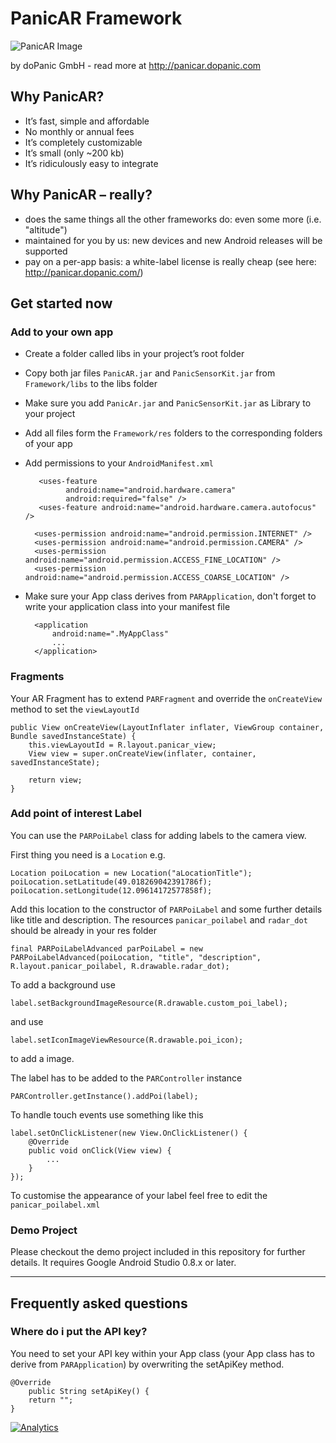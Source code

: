 # PanicAR Framework

![PanicAR Image](https://raw.github.com/doPanic/PanicAR/beta/Screenshots/product.png)

by doPanic GmbH - read more at http://panicar.dopanic.com

## Why PanicAR?

* It’s fast, simple and affordable
* No monthly or annual fees
* It’s completely customizable
* It’s small (only ~200 kb)
* It’s ridiculously easy to integrate

## Why PanicAR – really?

* does the same things all the other frameworks do: even some more (i.e. "altitude")
* maintained for you by us: new devices and new Android releases will be supported
* pay on a per-app basis: a white-label license is really cheap (see here: http://panicar.dopanic.com/)

## Get started now

### Add to your own app

- Create a folder called libs in your project’s root folder
- Copy both jar files `PanicAR.jar` and `PanicSensorKit.jar` from `Framework/libs` to the libs folder
- Make sure you add `PanicAr.jar` and  `PanicSensorKit.jar` as Library to your project
- Add all files form the `Framework/res` folders to the corresponding folders of your app
- Add permissions to your `AndroidManifest.xml`
 
		 <uses-feature
		       android:name="android.hardware.camera"
		       android:required="false" />
		 <uses-feature android:name="android.hardware.camera.autofocus" />
		
		<uses-permission android:name="android.permission.INTERNET" />
		<uses-permission android:name="android.permission.CAMERA" />
		<uses-permission android:name="android.permission.ACCESS_FINE_LOCATION" />
		<uses-permission android:name="android.permission.ACCESS_COARSE_LOCATION" />
		
- Make sure your App class derives from `PARApplication`, don't forget to write your application class into your manifest file

	    <application 
		    android:name=".MyAppClass" 
		    ... 
		</application>
		
### Fragments

Your AR Fragment has to extend `PARFragment` and override the `onCreateView` method to set the `viewLayoutId`

	public View onCreateView(LayoutInflater inflater, ViewGroup container, Bundle savedInstanceState) {
		this.viewLayoutId = R.layout.panicar_view;
		View view = super.onCreateView(inflater, container, savedInstanceState);
		
		return view;
	}

### Add point of interest Label
You can use the `PARPoiLabel`  class for adding labels to the camera view.

First thing you need is a `Location` e.g.

	Location poiLocation = new Location("aLocationTitle");
	poiLocation.setLatitude(49.018269042391786f);
	poiLocation.setLongitude(12.09614172577858f);

Add this location to the constructor of `PARPoiLabel` and some further details like title and description. The resources `panicar_poilabel` and `radar_dot` should be already in your res folder

    final PARPoiLabelAdvanced parPoiLabel = new PARPoiLabelAdvanced(poiLocation, "title", "description", R.layout.panicar_poilabel, R.drawable.radar_dot);
		
To add a background use

	label.setBackgroundImageResource(R.drawable.custom_poi_label);
and use 

    label.setIconImageViewResource(R.drawable.poi_icon);
to add a image.


The label has to be added to the `PARController` instance

    PARController.getInstance().addPoi(label);

To handle touch events use something like this

	label.setOnClickListener(new View.OnClickListener() {
        @Override
        public void onClick(View view) {
            ...
        }
	});

To customise the appearance of your label feel free to edit the `panicar_poilabel.xml` 

### Demo Project

Please checkout the demo project included in this repository for further details. It requires Google Android Studio 0.8.x or later.

----------

## Frequently asked questions

### Where do i put the API key?
You need to set your API key within your App class (your App class has to derive from `PARApplication`) by overwriting the setApiKey method.

	@Override
	    public String setApiKey() {
        return "";
    }

[![Analytics](https://ga-beacon.appspot.com/UA-47538502-1/panicar/home)](https://github.com/dopanic/panicar)